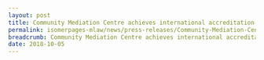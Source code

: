 ```yaml
---
layout: post
title: Community Mediation Centre achieves international accreditation, thanked volunteers as it turns 20 this year
permalink: isomerpages-mlaw/news/press-releases/Community-Mediation-Centre-achieves-international-accreditation
breadcrumb: Community Mediation Centre achieves international accreditation, thanked volunteers as it turns 20 this year
date: 2018-10-05
---
```

